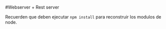 #Webserver + Rest server

Recuerden que deben ejecutar ```npm install``` para reconstruir los modulos de node.